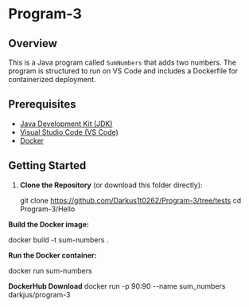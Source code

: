 # Program-3

## Overview
This is a Java program called `SumNumbers` that adds two numbers. The program is structured to run on VS Code and includes a Dockerfile for containerized deployment.

## Prerequisites
- [Java Development Kit (JDK)](https://www.oracle.com/java/technologies/javase-downloads.html)
- [Visual Studio Code (VS Code)](https://code.visualstudio.com/download)
- [Docker](https://www.docker.com/get-started)

## Getting Started

1. **Clone the Repository** (or download this folder directly):
   
   git clone <https://github.com/Darkus1t0262/Program-3/tree/tests>
   cd Program-3/Hello

**Build the Docker image:**

docker build -t sum-numbers .

**Run the Docker container:**

docker run sum-numbers

**DockerHub Download**
docker run -p 90:90 --name sum_numbers darkjus/program-3